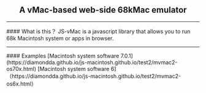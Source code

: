 <center><h2>A vMac-based web-side 68kMac emulator</h2></center>
<hr>
#### What is this？
JS-vMac is a javascript library that allows you to run 68k Macintosh system or apps in browser.
<hr>
#### Examples
[Macintosh system software 7.0.1](https://diamondda.github.io/js-macintosh.github.io/test2/mvmac2-os70x.html)
[Macintosh system software 6]（https://diamondda.github.io/js-macintosh.github.io/test2/mvmac2-os6x.html）


